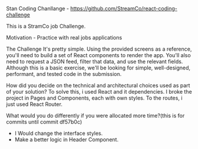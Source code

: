 Stan Coding Chanllange - https://github.com/StreamCo/react-coding-challenge

This is a StramCo job Challenge. 

Motivation - Practice with real jobs applications

The Challenge
It's pretty simple. Using the provided screens as a reference, you'll need to build a set of React components to render the app. You'll also need to request a JSON feed, filter that data, and use the relevant fields.
Although this is a basic exercise, we'll be looking for simple, well-designed, performant, and tested code in the submission.

How did you decide on the technical and architectural choices used as part of your solution?
To solve this, i used React and it dependencies. I broke the project in Pages and Components, each with own styles.
To the routes, i just used React Router.

What would you do differently if you were allocated more time?(this is for commits until commit df57b0c)
 - I Would change the interface styles.
 - Make a better logic in Header Component.